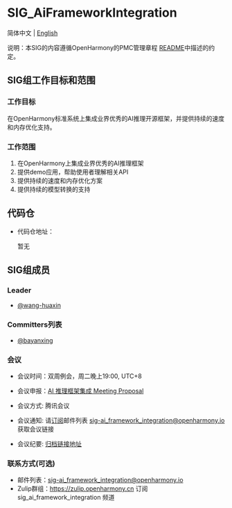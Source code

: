 # SIG_AiFrameworkIntegration
简体中文 | [English](./sig_ai_framework_integration.md)

说明：本SIG的内容遵循OpenHarmony的PMC管理章程 [README](/zh/pmc.md)中描述的约定。

## SIG组工作目标和范围

### 工作目标
在OpenHarmony标准系统上集成业界优秀的AI推理开源框架，并提供持续的速度和内存优化支持。

### 工作范围
1. 在OpenHarmony上集成业界优秀的AI推理框架
2. 提供demo应用，帮助使用者理解相关API
3. 提供持续的速度和内存优化方案
4. 提供持续的模型转换的支持

## 代码仓
- 代码仓地址：

  暂无

## SIG组成员

### Leader
- [@wang-huaxin](https://gitee.com/wang-huaxin)

### Committers列表
- [@bayanxing](https://gitee.com/bayanxing)


### 会议
 - 会议时间：双周例会，周二晚上19:00, UTC+8

 - 会议申报：[AI 推理框架集成 Meeting Proposal]()
 - 会议方式:   腾讯会议
 - 会议通知:   请[订阅](https://lists.openatom.io/postorius/lists/sig-ai_framework_integration.openharmony.io/)邮件列表 sig-ai_framework_integration@openharmony.io 获取会议链接
 - 会议纪要:   [归档链接地址](https://gitee.com/openharmony-sig/sig-content/tree/master/ai_framework_integration/meetings)

### 联系方式(可选)

- 邮件列表：[sig-ai_framework_integration@openharmony.io]()
- Zulip群组：https://zulip.openharmony.cn 订阅 sig_ai_framework_integration 频道

